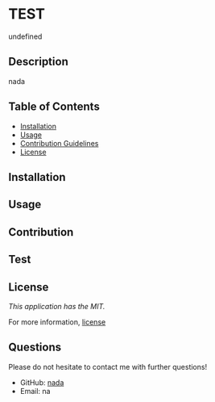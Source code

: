# TEST
undefined
## Description 

nada 

## Table of Contents 

* [Installation](#installation)
* [Usage](#usage)
* [Contribution Guidelines](#contribution)
* [License](#license) 

## Installation
## Usage
## Contribution
## Test
## License 

_This application has the MIT._

For more information, [license]()
    
## Questions 

Please do not hesitate to contact me with further questions!
* GitHub: [nada](https://github.com/jlusa101) 
* Email: na
